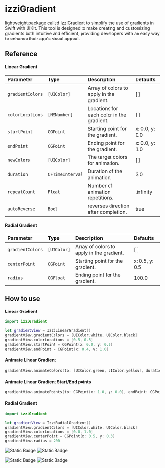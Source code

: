# izziGradient

lightweight package called IzziGradient to simplify the use of gradients in Swift with UIKit. This tool is designed to make creating and customizing gradients both intuitive and efficient, providing developers with an easy way to enhance their app's visual appeal.


## Reference

#### Linear Gradient

| Parameter | Type     | Description                | Defaults |
| :-------- | :------- | :------------------------- | :-------- |
| `gradientColors` | `[UIColor]` | Array of colors to apply in the gradient.| [ ] |
| `colorLocations` | `[NSNumber]` |  Locations for each color in the gradient. | [ ] |
| `startPoint` | `CGPoint` | Starting point for the gradient. | x: 0.0, y: 0.0 |
| `endPoint` | `CGPoint` | Ending point for the gradient. | x: 0.0, y: 1.0 |
| `newColors` | `[UIColor]` | The target colors for animation. | [ ] |
| `duration` | `CFTimeInterval` | Duration of the animation. | 3.0 |
| `repeatCount` | `Float` | Number of animation repetitions. | .infinity |
| `autoReverse` | `Bool` | reverses direction after completion. | true |


#### Radial Gradient

| Parameter | Type     | Description                | Defaults |
| :-------- | :------- | :------------------------- | :-------- |
| `gradientColors` | `[UIColor]` | Array of colors to apply in the gradient.| [ ] |
| `centerPoint` | `CGPoint` | Starting point for the gradient. | x: 0.5, y: 0.5 |
| `radius` | `CGFloat` | Ending point for the gradient. | 100.0 |


## How to use
#### Linear Gradient

```swift
import izziGradient

let gradientView = IzziLinearGradient()
gradientView.gradientColors = [UIColor.white, UIColor.black]
gradientView.colorLocations = [0.5, 0.5]
gradientView.startPoint = CGPoint(x: 0.0, y: 0.0)
gradientView.endPoint = CGPoint(x: 0.4, y: 1.0)
```

#### Animate Linear Gradient
```swift
gradientView.animateColors(to: [UIColor.green, UIColor.yellow], duration: 3.0)
```

#### Animate Linear Gradient Start/End points
```swift
gradientView.animatePoints(to: CGPoint(x: 1.0, y: 0.0), endPoint: CGPoint(x: 0.0, y: 1.0), duration: 3.0)
```

#### Radial Gradient
```swift
import izziGradient

let gradientView = IzziRadialGradient()
gradientView.gradientColors = [UIColor.white, UIColor.black]
gradientView.colorLocations = [0.0, 1.0]
gradientView.centerPoint = CGPoint(x: 0.5, y: 0.3)
gradientView.radius = 200
```

![Static Badge](https://img.shields.io/badge/version-1.1.0-green) ![Static Badge](https://img.shields.io/badge/License-MIT-green)


![Static Badge](https://img.shields.io/badge/Swift-6.0-orange) ![Static Badge](https://img.shields.io/badge/platforms-iOS-orange)
